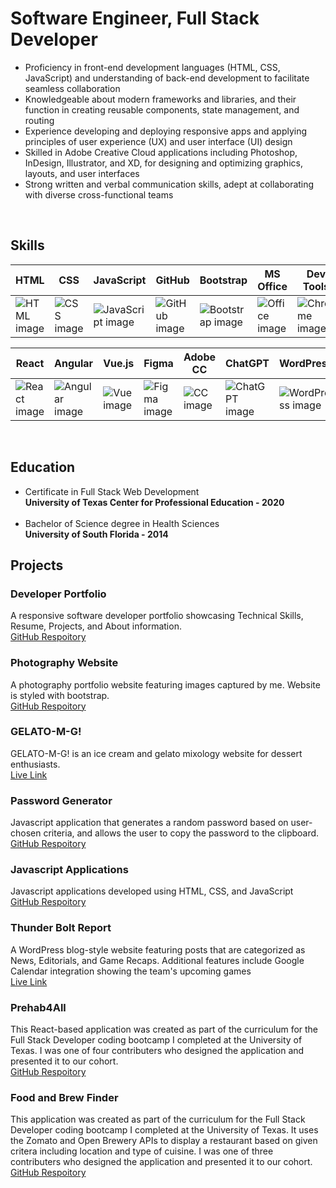 # Software Engineer, Full Stack Developer

<ul>
  <li> Proficiency in front-end development languages (HTML, CSS, JavaScript) and understanding of back-end development to facilitate seamless collaboration</li>
  <li> Knowledgeable about modern frameworks and libraries, and their function in creating reusable components, state management, and routing </li>
  <li> Experience developing and deploying responsive apps and applying principles of user experience (UX) and user interface (UI) design </li>
  <li> Skilled in Adobe Creative Cloud applications including Photoshop, InDesign, Illustrator, and XD, for designing and optimizing graphics, layouts, and user interfaces</li>
  <li> Strong written and verbal communication skills, adept at collaborating with diverse cross-functional teams </li>
</ul> 
<br>

## Skills
| HTML | CSS | JavaScript | GitHub | Bootstrap | MS Office | Dev Tools |
| --- | --- | --- | --- | --- | --- | --- |
| ![HTML image](https://img.icons8.com/nolan/64/html-filetype.png) | ![CSS image](https://img.icons8.com/nolan/64/css-filetype.png) | ![JavaScript image](https://img.icons8.com/?size=64&id=laVIsJnTtYoj&format=png) | ![GitHub image](https://img.icons8.com/?size=64&id=52539&format=png)| ![Bootstrap image](https://img.icons8.com/?size=64&id=ZMc42tPbG32H&format=png)  | ![Office image](https://img.icons8.com/?size=64&id=wUAGUBXx2syB&format=png) | ![Chrome image](https://img.icons8.com/?size=64&id=43601&format=png) |

| React | Angular | Vue.js | Figma | Adobe CC | ChatGPT | WordPress |
| --- | --- | --- | --- | --- | --- | --- |
| ![React image](https://cdn-icons-png.flaticon.com/64/3459/3459528.png) | ![Angular image](https://img.icons8.com/color/64/angularjs.png) | ![Vue image](https://img.icons8.com/color//vue-js.png) | ![Figma image](https://img.icons8.com/?size=64&id=zfHRZ6i1Wg0U&format=png) | ![CC image](https://cdn.icon-icons.com/icons2/3053/PNG/64/adobe_cc_macos_bigsur_icon_190457.png) | ![ChatGPT image](https://img.icons8.com/?size=64&id=TUk7vxvtu6hX&format=png) | ![WordPress image](https://img.icons8.com/?size=64&id=13664&format=png) |
<br>

## Education
* Certificate in Full Stack Web Development <br>
**University of Texas Center for Professional Education - 2020**
  <br><br>
* Bachelor of Science degree in Health Sciences <br>
**University of South Florida - 2014**

## Projects

### Developer Portfolio
A responsive software developer portfolio showcasing Technical Skills, Resume, Projects, and About information. <br>
[GitHub Respoitory](https://github.com/stevenrsewell/DeveloperPortfolio)

### Photography Website
A photography portfolio website featuring images captured by me. Website is styled with bootstrap. <br>
[GitHub Respoitory](https://github.com/stevenrsewell/Photography)

### GELATO-M-G!
GELATO-M-G! is an ice cream and gelato mixology website for dessert enthusiasts. <br>
[Live Link](https://gelatomg.stevensewell.com/)

### Password Generator
Javascript application that generates a random password based on user-chosen criteria, and allows the user to copy the password to the clipboard. <br>
[GitHub Respoitory](https://github.com/stevenrsewell/Password-Generator)

### Javascript Applications
Javascript applications developed using HTML, CSS, and JavaScript <br>
[GitHub Respoitory](https://www.github.com/stevenrsewell/Javascript-Applications)

### Thunder Bolt Report
A WordPress blog-style website featuring posts that are categorized as News, Editorials, and Game Recaps. Additional features include Google Calendar integration showing the team's upcoming games <br>
[Live Link](https://lightningstrikesgames.sport.blog/)

### Prehab4All
This React-based application was created as part of the curriculum for the Full Stack Developer coding bootcamp I completed at the University of Texas. I was one of four contributers who designed the application and presented it to our cohort. <br>
[GitHub Respoitory](https://github.com/stevenrsewell/Prehab4All)

### Food and Brew Finder
This application was created as part of the curriculum for the Full Stack Developer coding bootcamp I completed at the University of Texas. It uses the Zomato and Open Brewery APIs to display a restaurant based on given critera including location and type of cuisine. I was one of three contributers who designed the application and presented it to our cohort. <br>
[GitHub Respoitory](https://github.com/danfenichel/Project1)
